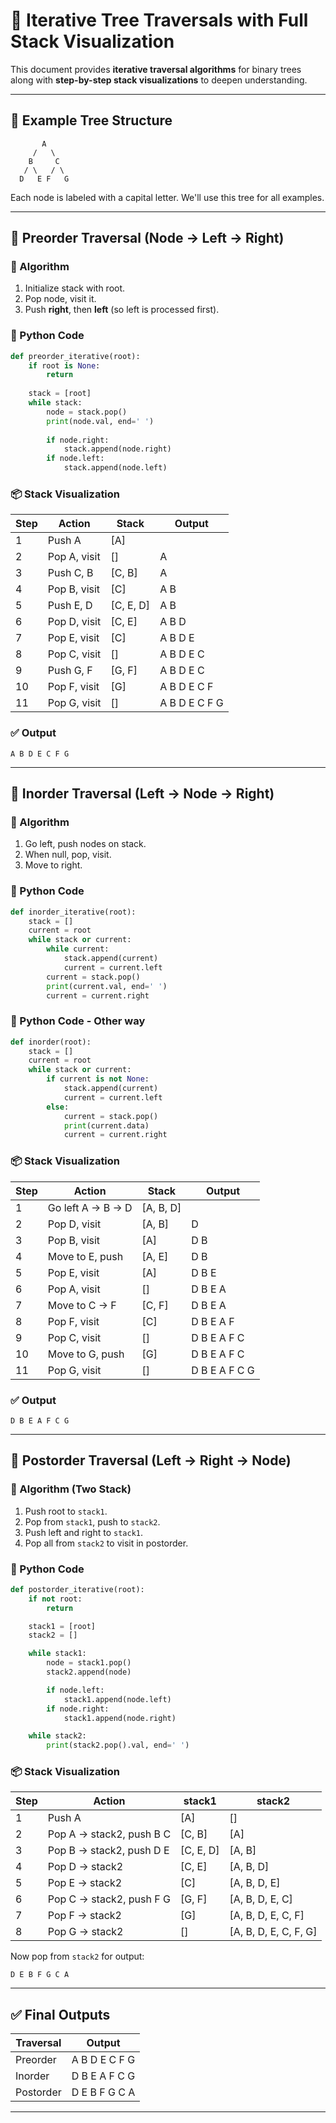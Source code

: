 
# 🌲 Iterative Tree Traversals with Full Stack Visualization

This document provides **iterative traversal algorithms** for binary trees along with **step-by-step stack visualizations** to deepen understanding.

---

## 🌳 Example Tree Structure

```
       A
     /   \
    B     C
   / \   / \
  D   E F   G
```

Each node is labeled with a capital letter. We'll use this tree for all examples.

---

## 🔁 Preorder Traversal (Node → Left → Right)

### 🧠 Algorithm

1. Initialize stack with root.
2. Pop node, visit it.
3. Push **right**, then **left** (so left is processed first).

### 🧪 Python Code

```python
def preorder_iterative(root):
    if root is None:
        return
    
    stack = [root]
    while stack:
        node = stack.pop()
        print(node.val, end=' ')
        
        if node.right:
            stack.append(node.right)
        if node.left:
            stack.append(node.left)
```

### 📦 Stack Visualization

| Step | Action            | Stack          | Output |
|------|-------------------|----------------|--------|
| 1    | Push A            | [A]            |        |
| 2    | Pop A, visit      | []             | A      |
| 3    | Push C, B         | [C, B]         | A      |
| 4    | Pop B, visit      | [C]            | A B    |
| 5    | Push E, D         | [C, E, D]      | A B    |
| 6    | Pop D, visit      | [C, E]         | A B D  |
| 7    | Pop E, visit      | [C]            | A B D E|
| 8    | Pop C, visit      | []             | A B D E C|
| 9    | Push G, F         | [G, F]         | A B D E C|
| 10   | Pop F, visit      | [G]            | A B D E C F|
| 11   | Pop G, visit      | []             | A B D E C F G|

### ✅ Output
```
A B D E C F G
```

---

## 🔁 Inorder Traversal (Left → Node → Right)

### 🧠 Algorithm

1. Go left, push nodes on stack.
2. When null, pop, visit.
3. Move to right.

### 🧪 Python Code

```python
def inorder_iterative(root):
    stack = []
    current = root
    while stack or current:
        while current:
            stack.append(current)
            current = current.left
        current = stack.pop()
        print(current.val, end=' ')
        current = current.right
```
### 🧪 Python Code - Other way
```python
def inorder(root):
    stack = []
    current = root
    while stack or current:
        if current is not None:
            stack.append(current)
            current = current.left
        else:
            current = stack.pop()
            print(current.data)
            current = current.right

```


### 📦 Stack Visualization

| Step | Action                | Stack           | Output |
|------|-----------------------|------------------|--------|
| 1    | Go left A → B → D     | [A, B, D]        |        |
| 2    | Pop D, visit          | [A, B]           | D      |
| 3    | Pop B, visit          | [A]              | D B    |
| 4    | Move to E, push       | [A, E]           | D B    |
| 5    | Pop E, visit          | [A]              | D B E  |
| 6    | Pop A, visit          | []               | D B E A|
| 7    | Move to C → F         | [C, F]           | D B E A|
| 8    | Pop F, visit          | [C]              | D B E A F|
| 9    | Pop C, visit          | []               | D B E A F C|
| 10   | Move to G, push       | [G]              | D B E A F C|
| 11   | Pop G, visit          | []               | D B E A F C G|

### ✅ Output
```
D B E A F C G
```

---

## 🔁 Postorder Traversal (Left → Right → Node)

### 🧠 Algorithm (Two Stack)

1. Push root to `stack1`.
2. Pop from `stack1`, push to `stack2`.
3. Push left and right to `stack1`.
4. Pop all from `stack2` to visit in postorder.

### 🧪 Python Code

```python
def postorder_iterative(root):
    if not root:
        return

    stack1 = [root]
    stack2 = []

    while stack1:
        node = stack1.pop()
        stack2.append(node)

        if node.left:
            stack1.append(node.left)
        if node.right:
            stack1.append(node.right)

    while stack2:
        print(stack2.pop().val, end=' ')
```

### 📦 Stack Visualization

| Step | Action                    | stack1        | stack2         |
|------|---------------------------|---------------|----------------|
| 1    | Push A                    | [A]           | []             |
| 2    | Pop A → stack2, push B C  | [C, B]        | [A]            |
| 3    | Pop B → stack2, push D E  | [C, E, D]     | [A, B]         |
| 4    | Pop D → stack2            | [C, E]        | [A, B, D]      |
| 5    | Pop E → stack2            | [C]           | [A, B, D, E]   |
| 6    | Pop C → stack2, push F G  | [G, F]        | [A, B, D, E, C]|
| 7    | Pop F → stack2            | [G]           | [A, B, D, E, C, F]|
| 8    | Pop G → stack2            | []            | [A, B, D, E, C, F, G]|

Now pop from `stack2` for output:
```
D E B F G C A
```

---

## ✅ Final Outputs

| Traversal  | Output         |
|------------|----------------|
| Preorder   | A B D E C F G  |
| Inorder    | D B E A F C G  |
| Postorder  | D E B F G C A  |

---

